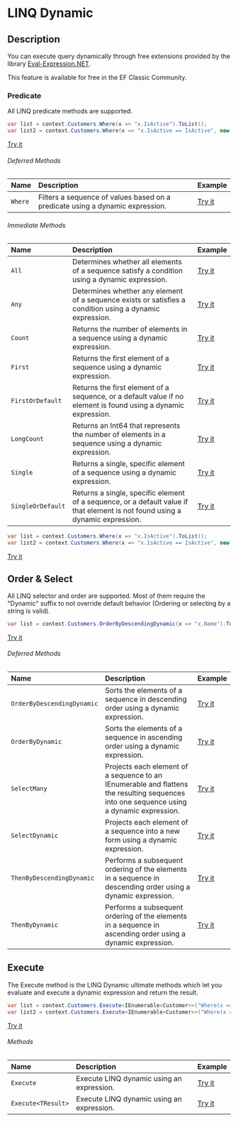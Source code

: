 # LINQ Dynamic

## Description
You can execute query dynamically through free extensions provided by the library [Eval-Expression.NET](http://eval-expression.net/).

This feature is available for free in the EF Classic Community.

### Predicate

All LINQ predicate methods are supported.

```csharp
var list = context.Customers.Where(x => "x.IsActive").ToList();
var list2 = context.Customers.Where(x => "x.IsActive == IsActive", new { IsActive = false }).ToList();
```
[Try it](https://dotnetfiddle.net/GTttpq)

###### Deferred Methods
| Name | Description | Example |
| :--- | :---------- | :------ |
| `Where` | Filters a sequence of values based on a predicate using a dynamic expression. | [Try it](https://dotnetfiddle.net/QhVfRW) |

###### Immediate Methods
| Name | Description | Example |
| :--- | :---------- | :------ |
| `All` | Determines whether all elements of a sequence satisfy a condition using a dynamic expression. | [Try it](https://dotnetfiddle.net/YCT73M) |
| `Any` | Determines whether any element of a sequence exists or satisfies a condition using a dynamic expression. | [Try it](https://dotnetfiddle.net/vEbwLr) |
| `Count` | Returns the number of elements in a sequence using a dynamic expression. | [Try it](https://dotnetfiddle.net/v8rqKV) |
| `First` | Returns the first element of a sequence using a dynamic expression. | [Try it](https://dotnetfiddle.net/CfxUKL) |
| `FirstOrDefault` | Returns the first element of a sequence, or a default value if no element is found using a dynamic expression. | [Try it](https://dotnetfiddle.net/UX3Ymb) |
| `LongCount` | Returns an Int64 that represents the number of elements in a sequence using a dynamic expression. | [Try it](https://dotnetfiddle.net/4xrM1d) |
| `Single` | Returns a single, specific element of a sequence using a dynamic expression. | [Try it](https://dotnetfiddle.net/onW4hW) |
| `SingleOrDefault` | Returns a single, specific element of a sequence, or a default value if that element is not found using a dynamic expression. | [Try it](https://dotnetfiddle.net/nU97uw) |

```csharp
var list = context.Customers.Where(x => "x.IsActive").ToList();
var list2 = context.Customers.Where(x => "x.IsActive == IsActive", new { IsActive = false }).ToList();
```
[Try it](https://dotnetfiddle.net/GTttpq)

## Order & Select

All LINQ selector and order are supported. Most of them require the "Dynamic" suffix to not override default behavior (Ordering or selecting by a string is valid).

```csharp
var list = context.Customers.OrderByDescendingDynamic(x => "x.Name").ToList();
```
[Try it](https://dotnetfiddle.net/Fwjgin)

###### Deferred  Methods
| Name | Description | Example |
| :--- | :---------- | :------ |
| `OrderByDescendingDynamic` | Sorts the elements of a sequence in descending order using a dynamic expression. | [Try it](https://dotnetfiddle.net/doNrVQ) |
| `OrderByDynamic` | Sorts the elements of a sequence in ascending order using a dynamic expression. | [Try it](https://dotnetfiddle.net/rzKycR) |
| `SelectMany` | Projects each element of a sequence to an IEnumerable<T> and flattens the resulting sequences into one sequence using a dynamic expression. | [Try it](https://dotnetfiddle.net/KLF5e7) |
| `SelectDynamic` | Projects each element of a sequence into a new form using a dynamic expression. | [Try it](https://dotnetfiddle.net/YE83om) |
| `ThenByDescendingDynamic` | Performs a subsequent ordering of the elements in a sequence in descending order using a dynamic expression. | [Try it](https://dotnetfiddle.net/8FxroD) |
| `ThenByDynamic` | Performs a subsequent ordering of the elements in a sequence in ascending order using a dynamic expression. | [Try it](https://dotnetfiddle.net/pVCcRf) |

## Execute

The Execute method is the LINQ Dynamic ultimate methods which let you evaluate and execute a dynamic expression and return the result.

```csharp
var list = context.Customers.Execute<IEnumerable<Customer>>("Where(x => x.IsActive == true)").ToList();
var list2 = context.Customers.Execute<IEnumerable<Customer>>("Where(x => x.IsActive == IsActive)", new { IsActive = false }).ToList();
```
[Try it](https://dotnetfiddle.net/7S3JS0)

###### Methods
| Name | Description | Example |
| :--- | :---------- | :------ |
| `Execute` | Execute LINQ dynamic using an expression. | [Try it](https://dotnetfiddle.net/z1jIkv) |
| `Execute<TResult>` | Execute LINQ dynamic using an expression. | [Try it](https://dotnetfiddle.net/jgOyFi) |
